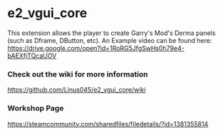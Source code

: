 # e2_vgui_core

This extension allows the player to create Garry's Mod's Derma panels (such as Dframe, DButton, etc).
An Example video can be found here:
  https://drive.google.com/open?id=1RoRG5JfgSwHs0h79e4-bAEXfjTQcaUOV
  
### Check out the wiki for more information
  https://github.com/Linus045/e2_vgui_core/wiki

### Workshop Page 
https://steamcommunity.com/sharedfiles/filedetails/?id=1381355814
